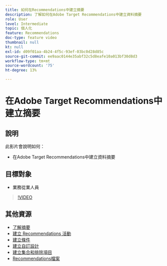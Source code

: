 ```yaml
---
title: 如何在Recommendations中建立摘要
description: 了解如何在Adobe Target Recommendations中建立資料摘要
role: User
level: Intermediate
topic: 個人化
feature: Recommendations
doc-type: feature video
thumbnail: null
kt: null
exl-id: d09f01aa-4b24-4f5c-93ef-03bc0d28d85c
source-git-commit: ee9aac0144e35abf32c5d8eafe10a013bf30d8d3
workflow-type: tm+mt
source-wordcount: '75'
ht-degree: 13%

---
```


# 在Adobe Target Recommendations中建立摘要

## 說明

此影片會說明如何：

* 在Adobe Target Recommendations中建立資料摘要

## 目標對象

* 業務從業人員

>[!VIDEO](https://video.tv.adobe.com/v/27696?quality=12)

## 其他資源

* [了解摘要](understanding-feeds.md)
* [建立 Recommendations 活動](create-a-recommendations-activity.md)
* [建立條件](create-criteria.md)
* [建立自訂設計](create-custom-designs.md)
* [建立集合和排除項目](create-collections-and-exclusions.md)
* [Recommendations檔案](https://docs.adobe.com/content/help/en/target/using/recommendations/recommendations.html)
